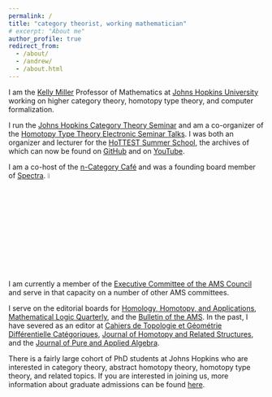 ```yaml
---
permalink: /
title: "category theorist, working mathematician"
# excerpt: "About me"
author_profile: true
redirect_from: 
  - /about/
  - /andrew/
  - /about.html
---
```


I am the [Kelly Miller](https://en.wikipedia.org/wiki/Kelly_Miller_(scientist)) Professor of Mathematics at [Johns Hopkins University](https://mathematics.jhu.edu/) working on higher category theory, homotopy type theory, and computer formalization.

I run the  [Johns Hopkins Category Theory Seminar](https://emilyriehl.github.io/seminar/) and am a co-organizer of the [Homotopy Type Theory Electronic Seminar Talks](https://uwo.ca/math/faculty/kapulkin/seminars/hottest.html). I was both an organizer and lecturer for the [HoTTEST Summer School](https://uwo.ca/math/faculty/kapulkin/seminars/hottest_summer_school_2022.html), the archives of which can now be found on [GitHub](https://github.com/martinescardo/HoTTEST-Summer-School) and on [YouTube](https://youtube.com/playlist?list=PLtIZ5qxwSNnzpNqfXzJjlHI9yCAzRzKtx).

I am a co-host of the [n-Category Caf&eacute;](https://golem.ph.utexas.edu/category/) and was a founding board member of [Spectra](http://lgbtmath.org/). <img src="https://emilyriehl.github.io/files/progress-pride.webp" width = "5%"/>

I am currently a member of the [Executive Committee of the AMS Council](https://www.ams.org/about-us/governance/exec-comm/ec) and serve in that capacity on a number of other AMS committees.

I serve on the editorial boards for [Homology, Homotopy, and Applications](https://www.intlpress.com/index.php), [Mathematical Logic Quarterly](https://onlinelibrary.wiley.com/journal/15213870), and the [Bulletin of the AMS](https://www.ams.org/publications/journals/journalsframework/bull). In the past, I have severed as an editor at [Cahiers de Topologie et G&eacute;om&eacute;trie Diff&eacute;rentielle Cat&eacute;goriques](http://cahierstgdc.com/), [Journal of Homotopy and Related Structures](https://www.springer.com/journal/40062), and the [Journal of Pure and Applied Algebra](https://www.journals.elsevier.com/journal-of-pure-and-applied-algebra/editorial-board).

There is a fairly large cohort of PhD students at Johns Hopkins who are interested in category theory, abstract homotopy theory, homotopy type theory, and related topics. If you are interested in joining us, more information about graduate admissions can be found [here](https://mathematics.jhu.edu/graduate/admissions/).